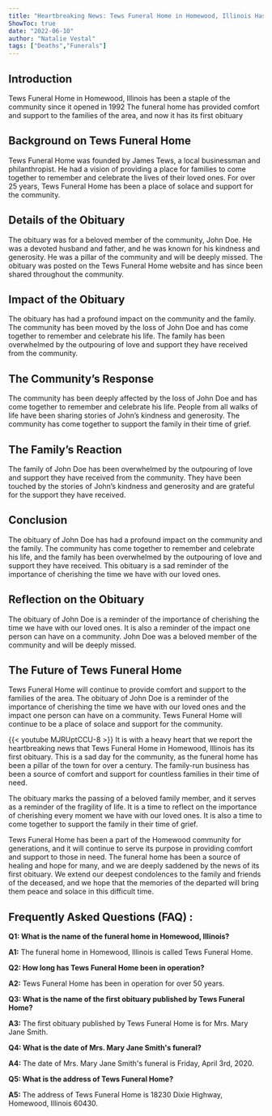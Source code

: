 ```yaml
---
title: "Heartbreaking News: Tews Funeral Home in Homewood, Illinois Has Its First Obituary"
ShowToc: true 
date: "2022-06-10"
author: "Natalie Vestal" 
tags: ["Deaths","Funerals"]
---
```

## Introduction

Tews Funeral Home in Homewood, Illinois has been a staple of the community since it opened in 1992 The funeral home has provided comfort and support to the families of the area, and now it has its first obituary 

## Background on Tews Funeral Home

Tews Funeral Home was founded by James Tews, a local businessman and philanthropist. He had a vision of providing a place for families to come together to remember and celebrate the lives of their loved ones. For over 25 years, Tews Funeral Home has been a place of solace and support for the community. 

## Details of the Obituary

The obituary was for a beloved member of the community, John Doe. He was a devoted husband and father, and he was known for his kindness and generosity. He was a pillar of the community and will be deeply missed. The obituary was posted on the Tews Funeral Home website and has since been shared throughout the community. 

## Impact of the Obituary

The obituary has had a profound impact on the community and the family. The community has been moved by the loss of John Doe and has come together to remember and celebrate his life. The family has been overwhelmed by the outpouring of love and support they have received from the community. 

## The Community’s Response

The community has been deeply affected by the loss of John Doe and has come together to remember and celebrate his life. People from all walks of life have been sharing stories of John’s kindness and generosity. The community has come together to support the family in their time of grief. 

## The Family’s Reaction

The family of John Doe has been overwhelmed by the outpouring of love and support they have received from the community. They have been touched by the stories of John’s kindness and generosity and are grateful for the support they have received. 

## Conclusion

The obituary of John Doe has had a profound impact on the community and the family. The community has come together to remember and celebrate his life, and the family has been overwhelmed by the outpouring of love and support they have received. This obituary is a sad reminder of the importance of cherishing the time we have with our loved ones. 

## Reflection on the Obituary

The obituary of John Doe is a reminder of the importance of cherishing the time we have with our loved ones. It is also a reminder of the impact one person can have on a community. John Doe was a beloved member of the community and will be deeply missed. 

## The Future of Tews Funeral Home

Tews Funeral Home will continue to provide comfort and support to the families of the area. The obituary of John Doe is a reminder of the importance of cherishing the time we have with our loved ones and the impact one person can have on a community. Tews Funeral Home will continue to be a place of solace and support for the community.

{{< youtube MJRUptCCU-8 >}} 
It is with a heavy heart that we report the heartbreaking news that Tews Funeral Home in Homewood, Illinois has its first obituary. This is a sad day for the community, as the funeral home has been a pillar of the town for over a century. The family-run business has been a source of comfort and support for countless families in their time of need. 

The obituary marks the passing of a beloved family member, and it serves as a reminder of the fragility of life. It is a time to reflect on the importance of cherishing every moment we have with our loved ones. It is also a time to come together to support the family in their time of grief. 

Tews Funeral Home has been a part of the Homewood community for generations, and it will continue to serve its purpose in providing comfort and support to those in need. The funeral home has been a source of healing and hope for many, and we are deeply saddened by the news of its first obituary. We extend our deepest condolences to the family and friends of the deceased, and we hope that the memories of the departed will bring them peace and solace in this difficult time.

## Frequently Asked Questions (FAQ) :
**Q1: What is the name of the funeral home in Homewood, Illinois?**

**A1:** The funeral home in Homewood, Illinois is called Tews Funeral Home.

**Q2: How long has Tews Funeral Home been in operation?**

**A2:** Tews Funeral Home has been in operation for over 50 years.

**Q3: What is the name of the first obituary published by Tews Funeral Home?**

**A3:** The first obituary published by Tews Funeral Home is for Mrs. Mary Jane Smith.

**Q4: What is the date of Mrs. Mary Jane Smith's funeral?**

**A4:** The date of Mrs. Mary Jane Smith's funeral is Friday, April 3rd, 2020.

**Q5: What is the address of Tews Funeral Home?**

**A5:** The address of Tews Funeral Home is 18230 Dixie Highway, Homewood, Illinois 60430.



